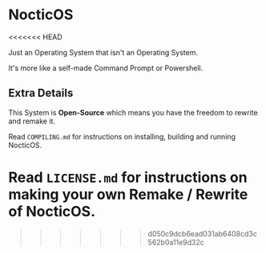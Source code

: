 # NocticOS
<<<<<<< HEAD

Just an Operating System that isn't an Operating System.

It's more like a self-made Command Prompt or Powershell.

## Extra Details

This System is **Open-Source** which means you have the freedom to rewrite and remake it.

Read `COMPILING.md` for instructions on installing, building and running NocticOS.

Read `LICENSE.md` for instructions on making your own Remake / Rewrite of NocticOS.
=======
>>>>>>> d050c9dcb6ead031ab6408cd3c562b0a11e9d32c
